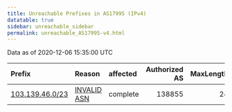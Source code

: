 ```yaml
---
title: Unreachable Prefixes in AS17995 (IPv4)
datatable: true
sidebar: unreachable_sidebar
permalink: unreachable_AS17995-v4.html
---
```


Data as of 2020-12-06 15:35:00 UTC


<div class="datatable-begin"></div>

| Prefix                                                   | Reason                                                                                                 | affected   |   Authorized AS |   MaxLength | Anchor                                       |   unreachable /24s |
|:---------------------------------------------------------|:-------------------------------------------------------------------------------------------------------|:-----------|----------------:|------------:|:---------------------------------------------|-------------------:|
| [103.139.46.0/23](https://stat.ripe.net/103.139.46.0/23) | [INVALID ASN](https://rpki-validator.ripe.net/announcement-preview?asn=AS17995&prefix=103.139.46.0/23) | complete   |          138855 |          24 | [APNIC](unreachable_APNIC_RPKI_Root-v4.html) |                  2 |

<div class="datatable-end"></div>